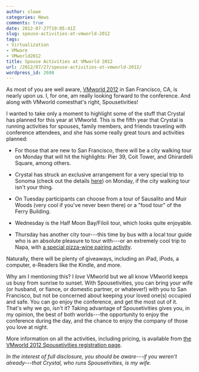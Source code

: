 ```yaml
---
author: slowe
categories: News
comments: true
date: 2012-07-27T19:05:41Z
slug: spouse-activities-at-vmworld-2012
tags:
- Virtualization
- VMware
- VMworld2012
title: Spouse Activities at VMworld 2012
url: /2012/07/27/spouse-activities-at-vmworld-2012/
wordpress_id: 2698
---
```


As most of you are well aware, [VMworld 2012](http://www.vmworld.com/) in San Francisco, CA, is nearly upon us. I, for one, am really looking forward to the conference. And along with VMworld comesthat's right, Spousetivities!

I wanted to take only a moment to highlight some of the stuff that Crystal has planned for this year at VMworld. This is the fifth year that Crystal is running activities for spouses, family members, and friends traveling with conference attendees, and she has some really great tours and activities planned:

* For those that are new to San Francisco, there will be a city walking tour on Monday that will hit the highlights: Pier 39, Coit Tower, and Ghirardelli Square, among others.

* Crystal has struck an exclusive arrangement for a very special trip to Sonoma (check out the details [here](http://spousetivities.com/2012/07/vmworld-2012-activity-highlight-sonoma-wine-and-dine/)) on Monday, if the city walking tour isn't your thing.

* On Tuesday participants can choose from a tour of Sausalito and Muir Woods (very cool if you've never been there) or a "food tour" of the Ferry Building.

* Wednesday is the Half Moon Bay/Filoli tour, which looks quite enjoyable.

* Thursday has another city tour---this time by bus with a local tour guide who is an absolute pleasure to tour with---or an extremely cool trip to Napa, with [a special pizza-wine pairing activity](http://spousetivities.com/2012/07/vmworld-2012-activity-highlight-napa-pizza-and-wine/).

Naturally, there will be plenty of giveaways, including an iPad, iPods, a computer, e-Readers like the Kindle, and more.

Why am I mentioning this? I _love_ VMworld but we all know VMworld keeps us busy from sunrise to sunset. With Spousetivities, you can bring your wife (or husband, or fiance, or domestic partner, or whatever!) with you to San Francisco, but not be concerned about keeping your loved one(s) occupied and safe. You can go enjoy the conference, and get the most out of it. That's why we go, isn't it? Taking advantage of Spousetivities gives you, in my opinion, the best of both worlds---the opportunity to enjoy the conference during the day, and the chance to enjoy the company of those you love at night.

More information on all the activities, including pricing, is available from [the VMworld 2012 Spousetivities registration page](http://vmworld2012spousetivities.eventbrite.com/).

_In the interest of full disclosure, you should be aware---if you weren't already---that Crystal, who runs Spousetivities, is my wife._
